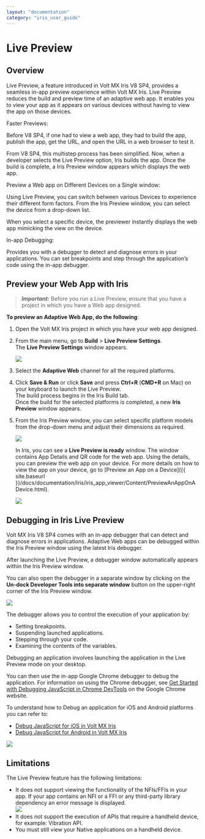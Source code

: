 ```yaml
---
layout: "documentation"
category: "iris_user_guide"
---
```

                          


Live Preview
============

Overview
--------

Live Preview, a feature introduced in Volt MX Iris V8 SP4, provides a seamless in-app preview experience within Volt MX Iris. Live Preview reduces the build and preview time of an adaptive web app. It enables you to view your app as it appears on various devices without having to view the app on those devices.

Faster Previews:

Before V8 SP4, if one had to view a web app, they had to build the app, publish the app, get the URL, and open the URL in a web browser to test it.

From V8 SP4, this multistep process has been simplified. Now, when a developer selects the Live Preview option, Iris builds the app. Once the build is complete, a Iris Preview window appears which displays the web app.

Preview a Web app on Different Devices on a Single window:

Using Live Preview, you can switch between various Devices to experience their different form factors. From the Iris Preview window, you can select the device from a drop-down list.

When you select a specific device, the previewer instantly displays the web app mimicking the view on the device.

In-app Debugging:

Provides you with a debugger to detect and diagnose errors in your applications. You can set breakpoints and step through the application’s code using the in-app debugger.

Preview your Web App with Iris
------------------------------------

> **_Important:_** Before you run a Live Preview, ensure that you have a project in which you have a Web app designed.

**To preview an Adaptive Web App, do the following**:

1.  Open the Volt MX Iris project in which you have your web app designed.
2.  From the main menu, go to **Build** > **Live Preview Settings**.  
    The **Live Preview Settings** window appears.  
      
    ![](Resources/Images/Live_Preview_Settings_01_323x431.png)
3.  Select the **Adaptive Web** channel for all the required platforms.  
    
4.  Click **Save & Run** or click **Save** and press **Ctrl+R** (**CMD+R** on Mac) on your keyboard to launch the Live Preview.  
    The build process begins in the Iris Build tab.  
    Once the build for the selected platforms is completed, a new **Iris Preview** window appears.
5.  From the Iris Preview window, you can select specific platform models from the drop-down menu and adjust their dimensions as required.  
      
    ![](Resources/Images/LivePreview_707x373.png)  
      
    In Iris, you can see a **Live Preview is ready** window. The window contains App Details and QR code for the web app. Using the details, you can preview the web app on your device. For more details on how to view the app on your device, go to [Preview an App on a Device]({{ site.baseurl }}/docs/documentation/Iris/iris_app_viewer/Content/PreviewAnAppOnADevice.html).  
      
    ![](Resources/Images/wifi-qr-preview_528x378.png)  
      
    

Debugging in Iris Live Preview
------------------------------------

Volt MX  Iris V8 SP4 comes with an in-app debugger that can detect and diagnose errors in applications. Adaptive Web apps can be debugged within the Iris Preview window using the latest Iris debugger.

After launching the Live Preview, a debugger window automatically appears within the Iris Preview window.

You can also open the debugger in a separate window by clicking on the **Un-dock Developer Tools into separate window** button on the upper-right corner of the Iris Preview window.

![](Resources/Images/Live_Preview/Undock_400x101.jpg)

The debugger allows you to control the execution of your application by:

*   Setting breakpoints.
*   Suspending launched applications.
*   Stepping through your code.
*   Examining the contents of the variables.

Debugging an application involves launching the application in the Live Preview mode on your desktop.

You can then use the in-app Google Chrome debugger to debug the application. For information on using the Chrome debugger, see [Get Started with Debugging JavaScript in Chrome DevTools](https://developers.google.com/web/tools/chrome-devtools/javascript/) on the Google Chrome website.

To understand how to Debug an application for iOS and Android platforms you can refer to:

*   [](#SettingAndroid)[Debug JavaScript for iOS in Volt MX Iris](Inline_Debugger.html#debug-javascript-for-ios-in)
*   [](#SettingAndroid)[Debug JavaScript for Android in Volt MX Iris](Inline_Debugger.html#debug-javascript-for-android-in)

![](Resources/Images/Live_Preview/Debugger_Window_446x487.png)

Limitations
-----------

The Live Preview feature has the following limitations:

*   It does not support viewing the functionality of the NFIs/FFIs in your app. If your app contains an NFI or a FFI or any third-party library dependency an error message is displayed.  
    ![](Resources/Images/Live_Preview/NFIError_338x130.png)
*   It does not support the execution of APIs that require a handheld device, for example: Vibration API.
*   You must still view your Native applications on a handheld device.
